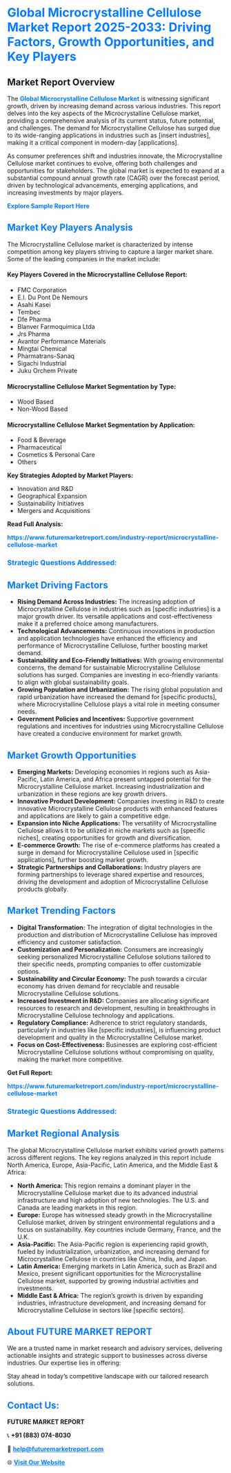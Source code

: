 <h1 style="color: #007BFF;">Global Microcrystalline Cellulose Market Report 2025-2033: Driving Factors, Growth Opportunities, and Key Players</h1>

<section id="overview">
<h2>Market Report Overview</h2>
<p>The <a href="https://www.futuremarketreport.com/industry-report/microcrystalline-cellulose-market" style="color: #007BFF; text-decoration: none;"><strong>Global Microcrystalline Cellulose Market</strong></a> is witnessing significant growth, driven by increasing demand across various industries. This report delves into the key aspects of the Microcrystalline Cellulose market, providing a comprehensive analysis of its current status, future potential, and challenges. The demand for Microcrystalline Cellulose has surged due to its wide-ranging applications in industries such as [insert industries], making it a critical component in modern-day [applications].</p>
<p>As consumer preferences shift and industries innovate, the Microcrystalline Cellulose market continues to evolve, offering both challenges and opportunities for stakeholders. The global market is expected to expand at a substantial compound annual growth rate (CAGR) over the forecast period, driven by technological advancements, emerging applications, and increasing investments by major players.</p>
</section>

<section id="overview">
<p><a href="https://www.futuremarketreport.com/request-sample/reportId=104564" style="color: #007BFF; text-decoration: none;"><strong>Explore Sample Report Here</strong></a></p>
</section>

<section id="key-players">
<h2 style="color: #007BFF;">Market Key Players Analysis</h2>
<p>The Microcrystalline Cellulose market is characterized by intense competition among key players striving to capture a larger market share. Some of the leading companies in the market include:</p>
<h4>Key Players Covered in the Microcrystalline Cellulose Report:</h4>
<ul><li>FMC Corporation</li><li>E.I. Du Pont De Nemours</li><li>Asahi Kasei</li><li>Tembec</li><li>Dfe Pharma</li><li>Blanver Farmoquimica Ltda</li><li>Jrs Pharma</li><li>Avantor Performance Materials</li><li>Mingtai Chemical</li><li>Pharmatrans-Sanaq</li><li>Sigachi Industrial</li><li>Juku Orchem Private</li></ul>
<h4>Microcrystalline Cellulose Market Segmentation by Type:</h4>
<ul><li>Wood Based</li><li>Non-Wood Based</li></ul>

<h4>Microcrystalline Cellulose Market Segmentation by Application:</h4>
<ul><li>Food &amp; Beverage</li><li>Pharmaceutical</li><li>Cosmetics &amp; Personal Care</li><li>Others</li></ul>
<p><strong>Key Strategies Adopted by Market Players:</strong></p>
<ul>
<li>Innovation and R&D</li>
<li>Geographical Expansion</li>
<li>Sustainability Initiatives</li>
<li>Mergers and Acquisitions</li>
</ul>
</section>

<section>
<p><strong>Read Full Analysis: </strong></p><a href="https://www.futuremarketreport.com/industry-report/microcrystalline-cellulose-market" style="color: #007BFF; text-decoration: none;"><strong>https://www.futuremarketreport.com/industry-report/microcrystalline-cellulose-market</strong></a>
<h3 style="color: #007BFF;">Strategic Questions Addressed:</h3>
</section>

<section id="driving-factors">
<h2 style="color: #007BFF;">Market Driving Factors</h2>
<ul>
<li><strong>Rising Demand Across Industries:</strong> The increasing adoption of Microcrystalline Cellulose in industries such as [specific industries] is a major growth driver. Its versatile applications and cost-effectiveness make it a preferred choice among manufacturers.</li>
<li><strong>Technological Advancements:</strong> Continuous innovations in production and application technologies have enhanced the efficiency and performance of Microcrystalline Cellulose, further boosting market demand.</li>
<li><strong>Sustainability and Eco-Friendly Initiatives:</strong> With growing environmental concerns, the demand for sustainable Microcrystalline Cellulose solutions has surged. Companies are investing in eco-friendly variants to align with global sustainability goals.</li>
<li><strong>Growing Population and Urbanization:</strong> The rising global population and rapid urbanization have increased the demand for [specific products], where Microcrystalline Cellulose plays a vital role in meeting consumer needs.</li>
<li><strong>Government Policies and Incentives:</strong> Supportive government regulations and incentives for industries using Microcrystalline Cellulose have created a conducive environment for market growth.</li>
</ul>
</section>

<section id="growth-opportunities">
<h2 style="color: #007BFF;">Market Growth Opportunities</h2>
<ul>
<li><strong>Emerging Markets:</strong> Developing economies in regions such as Asia-Pacific, Latin America, and Africa present untapped potential for the Microcrystalline Cellulose market. Increasing industrialization and urbanization in these regions are key growth drivers.</li>
<li><strong>Innovative Product Development:</strong> Companies investing in R&D to create innovative Microcrystalline Cellulose products with enhanced features and applications are likely to gain a competitive edge.</li>
<li><strong>Expansion into Niche Applications:</strong> The versatility of Microcrystalline Cellulose allows it to be utilized in niche markets such as [specific niches], creating opportunities for growth and diversification.</li>
<li><strong>E-commerce Growth:</strong> The rise of e-commerce platforms has created a surge in demand for Microcrystalline Cellulose used in [specific applications], further boosting market growth.</li>
<li><strong>Strategic Partnerships and Collaborations:</strong> Industry players are forming partnerships to leverage shared expertise and resources, driving the development and adoption of Microcrystalline Cellulose products globally.</li>
</ul>
</section>

<section id="trending-factors">
<h2 style="color: #007BFF;">Market Trending Factors</h2>
<ul>
<li><strong>Digital Transformation:</strong> The integration of digital technologies in the production and distribution of Microcrystalline Cellulose has improved efficiency and customer satisfaction.</li>
<li><strong>Customization and Personalization:</strong> Consumers are increasingly seeking personalized Microcrystalline Cellulose solutions tailored to their specific needs, prompting companies to offer customizable options.</li>
<li><strong>Sustainability and Circular Economy:</strong> The push towards a circular economy has driven demand for recyclable and reusable Microcrystalline Cellulose solutions.</li>
<li><strong>Increased Investment in R&D:</strong> Companies are allocating significant resources to research and development, resulting in breakthroughs in Microcrystalline Cellulose technology and applications.</li>
<li><strong>Regulatory Compliance:</strong> Adherence to strict regulatory standards, particularly in industries like [specific industries], is influencing product development and quality in the Microcrystalline Cellulose market.</li>
<li><strong>Focus on Cost-Effectiveness:</strong> Businesses are exploring cost-efficient Microcrystalline Cellulose solutions without compromising on quality, making the market more competitive.</li>
</ul>
</section>

<section>
<p><strong>Get Full Report: </strong></p><a href="https://www.futuremarketreport.com/industry-report/microcrystalline-cellulose-market" style="color: #007BFF; text-decoration: none;"><strong>https://www.futuremarketreport.com/industry-report/microcrystalline-cellulose-market</strong></a>
<h3 style="color: #007BFF;">Strategic Questions Addressed:</h3>
</section>


<section id="regional-analysis">
<h2 style="color: #007BFF;">Market Regional Analysis</h2>
<p>The global Microcrystalline Cellulose market exhibits varied growth patterns across different regions. The key regions analyzed in this report include North America, Europe, Asia-Pacific, Latin America, and the Middle East & Africa:</p>
<ul>
<li><strong>North America:</strong> This region remains a dominant player in the Microcrystalline Cellulose market due to its advanced industrial infrastructure and high adoption of new technologies. The U.S. and Canada are leading markets in this region.</li>
<li><strong>Europe:</strong> Europe has witnessed steady growth in the Microcrystalline Cellulose market, driven by stringent environmental regulations and a focus on sustainability. Key countries include Germany, France, and the U.K.</li>
<li><strong>Asia-Pacific:</strong> The Asia-Pacific region is experiencing rapid growth, fueled by industrialization, urbanization, and increasing demand for Microcrystalline Cellulose in countries like China, India, and Japan.</li>
<li><strong>Latin America:</strong> Emerging markets in Latin America, such as Brazil and Mexico, present significant opportunities for the Microcrystalline Cellulose market, supported by growing industrial activities and investments.</li>
<li><strong>Middle East & Africa:</strong> The region’s growth is driven by expanding industries, infrastructure development, and increasing demand for Microcrystalline Cellulose in sectors like [specific sectors].</li>
</ul>
</section>

<footer>
<h2 style="color: #007BFF;">About FUTURE MARKET REPORT</h2>
<p>We are a trusted name in market research and advisory services, delivering actionable insights and strategic support to businesses across diverse industries. Our expertise lies in offering:</p>

<p>Stay ahead in today’s competitive landscape with our tailored research solutions.</p>

<h2 style="color: #007BFF;">Contact Us:</h2>
<p><strong>FUTURE MARKET REPORT</strong></p>
<p>📞 <strong>+91 (883) 074-8030</strong></p>
<p>📧 <strong><a href="mailto:help@futuremarketreport.com" style="color: #007BFF;">help@futuremarketreport.com</a></strong></p>
<p>🌐 <strong><a href="https://www.futuremarketreport.com/" style="color: #007BFF;">Visit Our Website</a></strong></p>
</footer>